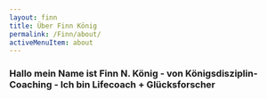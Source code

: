```yaml
---
layout: finn
title: Über Finn König
permalink: /Finn/about/
activeMenuItem: about
---
```


### Hallo mein Name ist Finn N. König - von Königsdisziplin-Coaching - Ich bin Lifecoach + Glücksforscher
